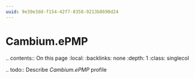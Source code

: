 ```yaml
---
uuid: 9e39e3dd-f154-42f7-8358-9213b8690d24
---
```



# Cambium.ePMP

.. contents:: On this page
    :local:
    :backlinks: none
    :depth: 1
    :class: singlecol

.. todo::
    Describe *Cambium.ePMP* profile

